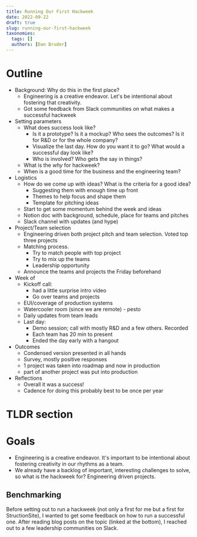 ```yaml
---
title: Running Our First Hackweek
date: 2022-09-22
draft: true
slug: running-our-first-hackweek
taxonomies:
  tags: []
  authors: [Dan Bruder]
---
```


# Outline

- Background: Why do this in the first place?
  - Engineering is a creative endeavor. Let's be intentional about fostering that creativity.
  - Got some feedback from Slack communities on what makes a successful hackweek
- Setting parameters
  - What does success look like?
    - Is it a prototype? Is it a mockup? Who sees the outcomes? Is it for R&D or for the whole company?
    - Visualize the last day. How do you want it to go? What would a successful day look like?
    - Who is involved? Who gets the say in things?
  - What is the _why_ for hackweek?
  - When is a good time for the business and the engineering team?
- Logistics
  - How do we come up with ideas? What is the criteria for a good idea?
    - Suggesting them with enough time up front
    - Themes to help focus and shape them
    - Template for pitching ideas
  - Start to get some momentum behind the week and ideas
  - Notion doc with background, schedule, place for teams and pitches
  - Slack channel with updates (and hype)
- Project/Team selection
  - Engineering driven both project pitch and team selection. Voted top three projects
  - Matching process.
    - Try to match people with top project
    - Try to mix up the teams
    - Leadership opportunity
  - Announce the teams and projects the Friday beforehand
- Week of
  - Kickoff call:
    - had a little surprise intro video
    - Go over teams and projects
  - EUI/coverage of production systems
  - Watercooler room (since we are remote) - pesto
  - Daily updates from team leads
  - Last day:
    - Demo session; call with mostly R&D and a few others. Recorded
    - Each team has 20 min to present
    - Ended the day early with a hangout
- Outcomes
  - Condensed version presented in all hands
  - Survey, mostly positive responses
  - 1 project was taken into roadmap and now in production
  - part of another project was put into production
- Reflections
  - Overall it was a success!
  - Cadence for doing this probably best to be once per year

# TLDR section

# Goals

- Engineering is a creative endeavor. It's important to be intentional about fostering creativity in our rhythms as a team.
- We already have a backlog of important, interesting challenges to solve, so what is the hackweek for? Engineering driven projects.

## Benchmarking

Before setting out to run a hackweek (not only a first for me but a first for StructionSite), I wanted to get some feedback on how to run a successful one. After reading blog posts on the topic (linked at the bottom), I reached out to a few leadership communities on Slack.
